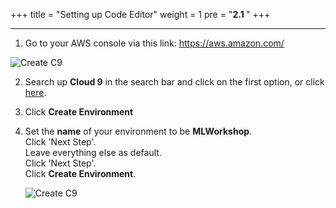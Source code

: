 
+++
title = "Setting up Code Editor"
weight = 1
pre = "<b>2.1 </b>"
+++

___

1. Go to your AWS console via this link: https://aws.amazon.com/

![Create C9](/img/CreateC9.png)

2. Search up **Cloud 9** in the search bar and click on the first option, or click [here](https://ap-southeast-2.console.aws.amazon.com/cloud9/home?region=ap-southeast-2#).

3. Click **Create Environment**

4. Set the **name** of your environment to be **MLWorkshop**.\
   Click 'Next Step'.  
   Leave everything else as default.\
   Click 'Next Step'.\
   Click **Create Environment**.

   ![Create C9](/img/CreateC9.png)
